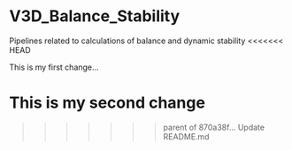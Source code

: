 # V3D_Balance_Stability
 Pipelines related to calculations of balance and dynamic stability
<<<<<<< HEAD
 
 This is my first change...
 
 This is my second change
=======
>>>>>>> parent of 870a38f... Update README.md
